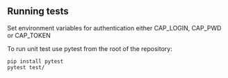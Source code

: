 ## Running tests

Set environment variables for authentication either CAP_LOGIN, CAP_PWD or CAP_TOKEN

To run unit test use pytest from the root of the repository:

```commandline
pip install pytest
pytest test/
```
